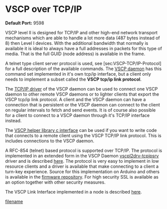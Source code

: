 # VSCP over TCP/IP

**Default Port:** 9598

VSCP level II is designed for TCP/IP and other high-end network transport mechanisms which are able to handle a lot more data (487 bytes instead of 8) then Level I devices. With the additional bandwidth that normally is available it is ideal to always have a full addresses in packets for this type of media. That is the full GUID (node address) is available in the frame.

A telnet type client server protocol is used, see [sec:VSCP-TCP/IP-Protocol] for a full description of the available commands. The [VSCP daemon](https://grodansparadis.github.io/vscp/#/) has this command set implemented in it's own tcp/ip interface, but a client only needs to implement a subset called the **VSCP tcp/ip link protocol**. 

The [TCP/IP driver](https://github.com/grodansparadis/vscpl2drv-tcpiplink) of the VSCP daemon can be used to connect one VSCP daemon to other remote VSCP daemons or to lighter clients that export the VSCP tcp/ip link protocol. A client and the VSCP daemon can have a connection that is persistent or the VSCP daemon can connect to the client on regular intervals to fetch and send events. It is of course also possible for a client to connect to a VSCP daemon through it's TCP/IP interface instead.

The [VSCP helper library c interface](https://grodansparadis.github.io/vscp-helper-lib/#/) can be used if you want to write code that connects to a remote client using the VSCP TCP/IP link protocol. This is includes connections to the VSCP daemon.

A RFC-854 (telnet) based protocol is supported over TCP/IP. The protocol is implemented in an extended form in the VSCP Daemon [vscpl2drv-tcpipsrv](https://github.com/grodansparadis/vscpl2drv-tcpipsrv) driver and is described [here](https://www.vscp.org/docs/vscpfirmware/doku.php?id=start_l2#vcsp_link_interface_based_nodes_tcp_ip). The protocol is very easy to implement in low resource clients and a driver is available that make connecting to a client a turn-key experience. Source for this implementation on Arduino and others is available in the [firmware repository](https://github.com/grodansparadis/vscp_firmware). For high security SSL is available as an option together with other security measures.

The VSCP Link Interface implemented in a node is described [here](./vscp_tcpiplink.md).


[filename](./bottom_copyright.md ':include')

 
